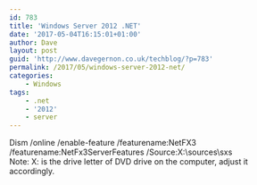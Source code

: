 ```yaml
---
id: 783
title: 'Windows Server 2012 .NET'
date: '2017-05-04T16:15:01+01:00'
author: Dave
layout: post
guid: 'http://www.davegernon.co.uk/techblog/?p=783'
permalink: /2017/05/windows-server-2012-net/
categories:
    - Windows
tags:
    - .net
    - '2012'
    - server
---
```


Dism /online /enable-feature /featurename:NetFX3 /featurename:NetFx3ServerFeatures /Source:X:\\sources\\sxs  
Note: X: is the drive letter of DVD drive on the computer, adjust it accordingly.